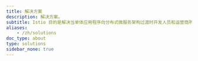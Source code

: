 ```yaml
---
title: 解决方案
description: 解决方案。
subtitle: Istio 目的是解决当单体应用程序向分布式微服务架构过渡时开发人员和运营商所面临的挑战。
aliases:
    - /zh/solutions
doc_type: about
type: solutions
sidebar_none: true
---
```

[comment]: <> (TODO: Replace placeholders)